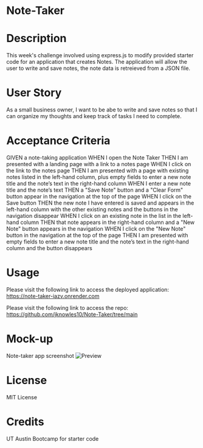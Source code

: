 # Note-Taker

# Description
This week's challenge involved using express.js to modify provided starter code for an application that creates Notes. The application will allow the user to write and save notes, the note data is retreieved from a JSON file.

# User Story
As a small business owner, I want to be abe to write and save notes so that I can organize my thoughts and keep track of tasks I need to complete.

# Acceptance Criteria

GIVEN a note-taking application
WHEN I open the Note Taker
THEN I am presented with a landing page with a link to a notes page
WHEN I click on the link to the notes page
THEN I am presented with a page with existing notes listed in the left-hand column, plus empty fields to enter a new note title and the note’s text in the right-hand column
WHEN I enter a new note title and the note’s text
THEN a "Save Note" button and a "Clear Form" button appear in the navigation at the top of the page
WHEN I click on the Save button
THEN the new note I have entered is saved and appears in the left-hand column with the other existing notes and the buttons in the navigation disappear
WHEN I click on an existing note in the list in the left-hand column
THEN that note appears in the right-hand column and a "New Note" button appears in the navigation
WHEN I click on the "New Note" button in the navigation at the top of the page
THEN I am presented with empty fields to enter a new note title and the note’s text in the right-hand column and the button disappears

# Usage
Please visit the following link to access the deployed application: https://note-taker-iazv.onrender.com

Please visit the following link to access the repo: https://github.com/jknowles10/Note-Taker/tree/main

# Mock-up
Note-taker app screenshot ![Preview](./Assets/notetaker%20app.png)


# License
MIT License

# Credits
UT Austin Bootcamp for starter code